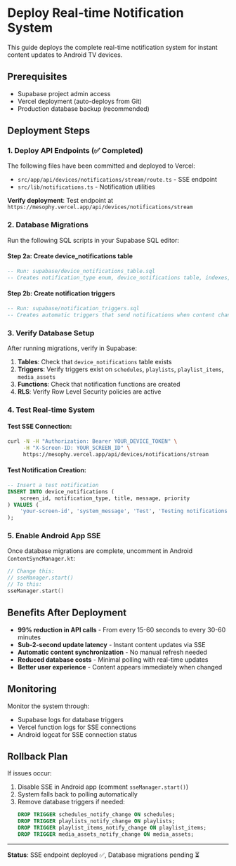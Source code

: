 # Deploy Real-time Notification System

This guide deploys the complete real-time notification system for instant content updates to Android TV devices.

## Prerequisites

- Supabase project admin access
- Vercel deployment (auto-deploys from Git)
- Production database backup (recommended)

## Deployment Steps

### 1. Deploy API Endpoints (✅ Completed)

The following files have been committed and deployed to Vercel:
- `src/app/api/devices/notifications/stream/route.ts` - SSE endpoint
- `src/lib/notifications.ts` - Notification utilities

**Verify deployment**: Test endpoint at `https://mesophy.vercel.app/api/devices/notifications/stream`

### 2. Database Migrations

Run the following SQL scripts in your Supabase SQL editor:

#### Step 2a: Create device_notifications table
```sql
-- Run: supabase/device_notifications_table.sql
-- Creates notification_type enum, device_notifications table, indexes, and cleanup functions
```

#### Step 2b: Create notification triggers
```sql
-- Run: supabase/notification_triggers.sql  
-- Creates automatic triggers that send notifications when content changes
```

### 3. Verify Database Setup

After running migrations, verify in Supabase:

1. **Tables**: Check that `device_notifications` table exists
2. **Triggers**: Verify triggers exist on `schedules`, `playlists`, `playlist_items`, `media_assets`
3. **Functions**: Check that notification functions are created
4. **RLS**: Verify Row Level Security policies are active

### 4. Test Real-time System

#### Test SSE Connection:
```bash
curl -N -H "Authorization: Bearer YOUR_DEVICE_TOKEN" \
     -H "X-Screen-ID: YOUR_SCREEN_ID" \
     https://mesophy.vercel.app/api/devices/notifications/stream
```

#### Test Notification Creation:
```sql
-- Insert a test notification
INSERT INTO device_notifications (
    screen_id, notification_type, title, message, priority
) VALUES (
    'your-screen-id', 'system_message', 'Test', 'Testing notifications', 1
);
```

### 5. Enable Android App SSE

Once database migrations are complete, uncomment in Android `ContentSyncManager.kt`:
```kotlin
// Change this:
// sseManager.start()
// To this:
sseManager.start()
```

## Benefits After Deployment

- **99% reduction in API calls** - From every 15-60 seconds to every 30-60 minutes
- **Sub-2-second update latency** - Instant content updates via SSE
- **Automatic content synchronization** - No manual refresh needed
- **Reduced database costs** - Minimal polling with real-time updates
- **Better user experience** - Content appears immediately when changed

## Monitoring

Monitor the system through:
- Supabase logs for database triggers
- Vercel function logs for SSE connections
- Android logcat for SSE connection status

## Rollback Plan

If issues occur:
1. Disable SSE in Android app (comment `sseManager.start()`)
2. System falls back to polling automatically
3. Remove database triggers if needed:
   ```sql
   DROP TRIGGER schedules_notify_change ON schedules;
   DROP TRIGGER playlists_notify_change ON playlists;
   DROP TRIGGER playlist_items_notify_change ON playlist_items;
   DROP TRIGGER media_assets_notify_change ON media_assets;
   ```

---

**Status**: SSE endpoint deployed ✅, Database migrations pending ⏳